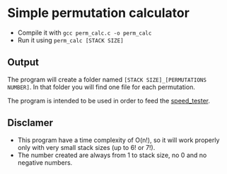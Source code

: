# Simple permutation calculator

* Compile it with `gcc perm_calc.c -o perm_calc`
* Run it using `perm_calc [STACK SIZE]`

## Output

The program will create a folder named `[STACK SIZE]_[PERMUTATIONS NUMBER]`.
In that folder you will find one file for each permutation.

The program is intended to be used in order to feed the [speed_tester](https://github.com/mikysett/push_swap_speed_tester).

## Disclamer

* This program have a time complexity of O(n!), so it will work properly only with very small stack sizes (up to 6! or 7!).
* The number created are always from 1 to stack size, no 0 and no negative numbers.